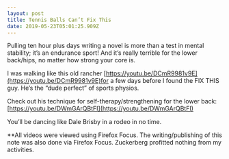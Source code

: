 ```yaml
---
layout: post
title: Tennis Balls Can’t Fix This
date: 2019-05-23T05:01:25.909Z
---
```

Pulling ten hour plus days writing a novel is more than a test in mental stability; it’s an endurance sport! And it’s really terrible for the lower back/hips, no matter how strong your core is. 

I was walking like this old rancher [https://youtu.be/DCmR9981v9E](https://youtu.be/DCmR9981v9E)for a few days before I found the FIX THIS guy. He’s the “dude perfect” of sports physios.

Check out his technique for self-therapy/strengthening for the lower back: [https://youtu.be/DWmGArQBtFI](https://youtu.be/DWmGArQBtFI) 

You’ll be dancing like Dale Brisby in a rodeo in no time.

**All videos were viewed using Firefox Focus. The writing/publishing of this note was also done via Firefox Focus. Zuckerberg profitted nothing from my activities.

